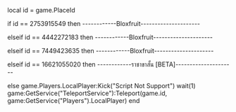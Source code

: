 local id = game.PlaceId

if id == 2753915549 then ------------Bloxfruit---------------------

elseif id == 4442272183 then ------------Bloxfruit---------------------

elseif id == 7449423635 then ------------Bloxfruit---------------------

elseif id == 16621055020 then ------------ราชาขาสั้น [BETA]---------------------

else
        game.Players.LocalPlayer:Kick("Script Not Support")
        wait(1)
	    game:GetService("TeleportService"):Teleport(game.id, game:GetService("Players").LocalPlayer)
end
